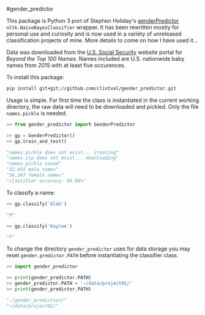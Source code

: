 #gender_predictor

This package is Python 3 port of Stephen Holiday's [genderPredictor](https://github.com/sholiday/genderPredictor) `nltk.NaiveBayesClassifier` wrapper. It has been rewritten mostly for personal use and curiosity and is now used in a variety of unreleased classification projects of mine. More details to come on how I have used it...

Data was downloaded from the [U.S. Social Security](https://www.ssa.gov/oact/babynames/limits.html) website portal for *Beyond the Top 100 Names*. Names included are U.S. nationwide baby names from 2015 with at least five occurences.

To install this package:

```bash
pip install git+git://github.com/clintval/gender_predictor.git
```

Usage is simple. For first time the class is instantiated in the current working directory, the raw data will need to be downloaded and pickled. Only the file `names.pickle` is needed.

```python
>> from gender_predictor import GenderPredictor

>> gp = GenderPredictor()
>> gp.train_and_test()

"names.pickle does not exist... creating"
"names.zip does not exist... downloading"
"names.pickle saved"
"32,031 male names"
"56,347 female names"
"classifier accuracy: 96.96%"
```

To classify a name:

```python
>> gp.classify('Aldo')

"M"
```

```python
>> gp.classify('Kaylee')

"F"
```

To change the directory `gender_predictor` uses for data storage you may reset `gender.predictor.PATH` before instantiating the classifier class.

```python
>> import gender_predictor

>> print(gender_predictor.PATH)
>> gender_predictor.PATH = '~/data/project01/'
>> print(gender_predictor.PATH)

"./gender_prediction/"
"~/data/project01/"
```
